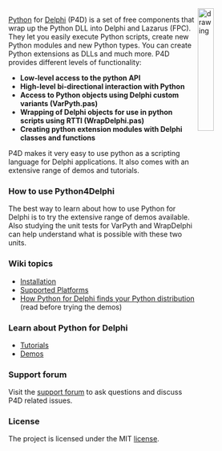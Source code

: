 <img src="https://github.com/pyscripter/python4delphi/wiki/Images/Python4Delphi.svg" alt="drawing" width="25%" align="right"/>

[Python](https://www.python.org) for [Delphi](https://www.embarcadero.com/products/delphi) (P4D) is a set of free components that wrap up the Python DLL into Delphi and Lazarus (FPC). They let you easily execute Python scripts, create new Python modules and new Python types. You can create Python extensions as DLLs and much more. P4D provides different levels of functionality:

  * **Low-level access to the python API**
  * **High-level bi-directional interaction with Python**
  * **Access to Python objects using Delphi custom variants (VarPyth.pas)**
  * **Wrapping of Delphi objects for use in python scripts using RTTI (WrapDelphi.pas)**
  * **Creating python extension modules with Delphi classes and functions**

P4D makes it very easy to use python as a scripting language for Delphi applications. It also comes with an extensive range of demos and tutorials.

### How to use Python4Delphi ###

The best way to learn about how to use Python for Delphi is to try the extensive range of demos available.  Also studying the unit tests for VarPyth and WrapDelphi can help understand what is possible with these two units.

### Wiki topics
- [Installation](https://github.com/pyscripter/python4delphi/wiki/Installation)
- [Supported Platforms](https://github.com/pyscripter/python4delphi/wiki/SupportedPlatforms)
- [How Python for Delphi finds your Python distribution](https://github.com/pyscripter/python4delphi/wiki/FindingPython) (read before trying the demos)

### Learn about Python for Delphi
- [Tutorials](https://github.com/pyscripter/python4delphi/tree/master/Tutorials) 
- [Demos](https://github.com/pyscripter/python4delphi/tree/master/Demos)

### Support forum

Visit the [support forum](https://en.delphipraxis.net/forum/39-python4delphi/) to ask questions and discuss P4D related issues.

### License
The project is licensed under the MIT [license](https://github.com/pyscripter/python4delphi/blob/master/LICENSE).
